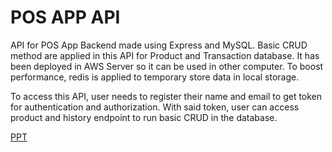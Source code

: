 # POS APP API

API for POS App Backend made using Express and MySQL. Basic CRUD method are applied in this API for Product and Transaction database. It has been deployed in AWS Server so it can be used in other computer. To boost performance, redis is applied to temporary store data in local storage.

To access this API, user needs to register their name and email to get token for authentication and authorization. With said token, user can access product and history endpoint to run basic CRUD in the database.

[PPT](https://drive.google.com/file/d/11Hyu6S2PCbH7hRPbKZpniilxQPuH40lz/view?usp=sharing)
